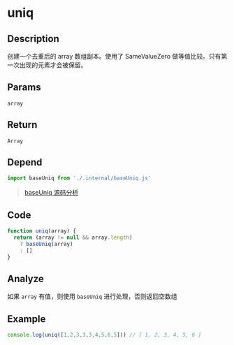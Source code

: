 # uniq

## Description
创建一个去重后的 array 数组副本。使用了 SameValueZero 做等值比较。只有第一次出现的元素才会被保留。

## Params
`array`

## Return
`Array`

## Depend
```js
import baseUniq from './.internal/baseUniq.js'
```
> [baseUniq 源码分析](../internal/baseUniq.md)

## Code
```js
function uniq(array) {
  return (array != null && array.length)
    ? baseUniq(array)
    : []
}
```

## Analyze
如果 `array` 有值，则使用 `baseUniq` 进行处理，否则返回空数组

## Example
```js
console.log(uniq([1,2,3,3,3,4,5,6,5])) // [ 1, 2, 3, 4, 5, 6 ]
```
